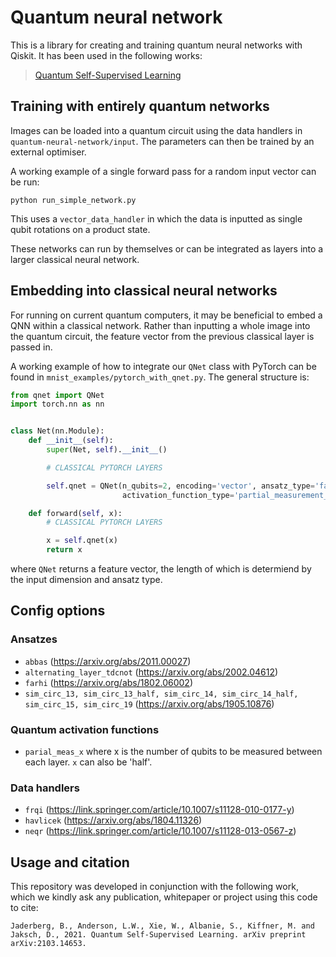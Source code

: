 # Quantum neural network

This is a library for creating and training quantum neural networks with Qiskit. It has been used in the following works:

>[Quantum Self-Supervised Learning](https://arxiv.org/abs/2103.14653)


## Training with entirely quantum networks

Images can be loaded into a quantum circuit using the data handlers in `quantum-neural-network/input`. The parameters
can then be trained by an external optimiser.

A working example of a single forward pass for a random input vector can be run:

```
python run_simple_network.py
```

This uses a `vector_data_handler` in which the data is inputted as single qubit rotations on a product state.

These networks can run by themselves or can be integrated as layers into a larger classical neural network.

## Embedding into classical neural networks

For running on current quantum computers, it may be beneficial to embed a QNN within a classical network. Rather than
inputting a whole image into the quantum circuit, the feature vector from the previous classical layer is passed in.

A working example of how to integrate our `QNet`
class with PyTorch can be found in `mnist_examples/pytorch_with_qnet.py`. The general structure is:

```python
from qnet import QNet
import torch.nn as nn


class Net(nn.Module):
    def __init__(self):
        super(Net, self).__init__()

        # CLASSICAL PYTORCH LAYERS

        self.qnet = QNet(n_qubits=2, encoding='vector', ansatz_type='farhi', layers=1,
                         activation_function_type='partial_measurement_1')

    def forward(self, x):
        # CLASSICAL PYTORCH LAYERS

        x = self.qnet(x)
        return x
```

where `QNet` returns a feature vector, the length of which is determiend by the input dimension and ansatz type.

## Config options

### Ansatzes

- `abbas` (https://arxiv.org/abs/2011.00027)
- `alternating_layer_tdcnot` (https://arxiv.org/abs/2002.04612)
- `farhi` (https://arxiv.org/abs/1802.06002)
- `sim_circ_13, sim_circ_13_half, sim_circ_14, sim_circ_14_half, sim_circ_15, sim_circ_19` (https://arxiv.org/abs/1905.10876)

### Quantum activation functions

- `parial_meas_x` where x is the number of qubits to be measured between each layer. `x` can also be 'half'.

### Data handlers

- `frqi` (https://link.springer.com/article/10.1007/s11128-010-0177-y)
- `havlicek` (https://arxiv.org/abs/1804.11326)
- `neqr` (https://link.springer.com/article/10.1007/s11128-013-0567-z)

## Usage and citation

This repository was developed in conjunction with the following work, which we kindly ask any publication, whitepaper or
project using this code to cite:

```
Jaderberg, B., Anderson, L.W., Xie, W., Albanie, S., Kiffner, M. and Jaksch, D., 2021. Quantum Self-Supervised Learning. arXiv preprint arXiv:2103.14653.
```